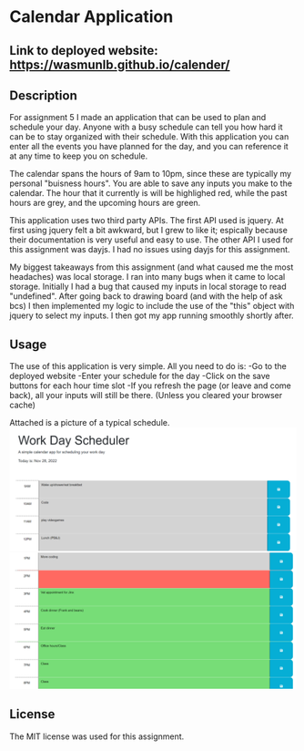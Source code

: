 # Calendar Application

## Link to deployed website: https://wasmunlb.github.io/calender/

## Description

For assignment 5 I made an application that can be used to plan and schedule your day. Anyone with a busy schedule can tell you how hard it can be to stay organized with their schedule. With this application you can enter all the events you have planned for the day, and you can reference it at any time to keep you on schedule. 

The calendar spans the hours of 9am to 10pm, since these are typically my personal "buisness hours". You are able to save any inputs you make to the calendar. The hour that it currently is will be highlighed red, while the past hours are grey, and the upcoming hours are green.

This application uses two third party APIs. The first API used is jquery. At first using jquery felt a bit awkward, but I grew to like it; espically because their documentation is very useful and easy to use. The other API I used for this assignment was dayjs. I had no issues using dayjs for this assignment.

My biggest takeaways from this assignment (and what caused me the most headaches) was local storage. I ran into many bugs when it came to local storage. Initially I had a bug that caused my inputs in local storage to read "undefined". After going back to drawing board (and with the help of ask bcs) I then implemented my logic to include the use of the "this" object with jquery to select my inputs. I then got my app running smoothly shortly after.

## Usage

The use of this application is very simple. All you need to do is:
-Go to the deployed website
-Enter your schedule for the day
-Click on the save buttons for each hour time slot
-If you refresh the page (or leave and come back), all your inputs will still be there. (Unless you cleared your browser cache)

Attached is a picture of a typical schedule.
![Image 1 of website](./assets/images/calander-screenshot-1%20.png)
![Image 2 of website](./assets/images/calander-screenshot-2.png)

## License

The MIT license was used for this assignment.